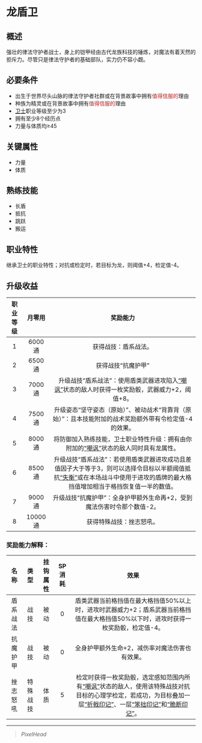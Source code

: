 # 龙盾卫

## 概述

强壮的律法守护者战士，身上的铠甲经由古代龙族科技的锤炼，对魔法有着天然的拒斥力。尽管只是律法守护者的基础部队，实力仍不容小觑。

## 必要条件

* 出生于世界尽头山脉的律法守护者社群或在背景故事中拥有<font color="#B22222">值得信服的</font>理由
* 种族为精灵或在背景故事中拥有<font color="#B22222">值得信服的</font>理由
* <a href="../../../basicJob/Guard" target="_blank">卫士</a>职业等级至少为3
* 拥有至少8个经历点
* 力量与体质均≥45

## 关键属性

* 力量
* 体质

## 熟练技能

* 长盾
* 抵抗
* 跳跃
* 搬运
  
## 职业特性

继承卫士的职业特性；对抗或检定时，若目标为龙，则阈值+4，检定值-4。

## 升级收益

职业等级|月零用|奖励能力
:--:|:--:|:--:
1|6000通|获得战技：盾系战法。
2|6500通|获得战技“抗魔护甲”
3|7000通|升级战技“盾系战法”：使用盾类武器进攻陷入<a href="../../../../status/normal/#嘲讽" target="_blank">“嘲讽”</a>状态的敌人时获得一枚奖励骰，武器威力+2，阈值+8。
4|7500通|升级姿态“坚守姿态（原始）”、被动战术“背靠背（原始）”：且本技能附加的战术奖励额外带有令检定值-4的效果。
5|8000通|将防御加入熟练技能，卫士职业特性升级：拥有由你附加的<a href="../../../../status/normal/#嘲讽" target="_blank">“嘲讽”</a>状态的敌人同时具有龙属性。
6|8500通|升级战技“盾系战法”：若使用盾类武器进攻成功且差值因子大于等于3，则可以选择令目标以半额阈值抵抗<a href="../../../../status/normal/#失衡" target="_blank">“失衡”</a>或在本场战斗中使用于进攻的盾牌的最大格挡值增加相当于格挡恢复值一半的数值。
7|9000通|升级战技“抗魔护甲”：全身护甲额外生命再+2，受到魔法伤害时令那个数值-2。
8|10000通|获得特殊战技：挫志怒吼。

### 奖励能力解释：

名称|类型|挂钩属性|SP消耗|效果
:--:|:--:|:--:|:--:|:--:
盾系战法|战技|被动|0|盾类武器当前格挡值在最大格挡值50%以上时，进攻时武器威力+2；盾系武器当前格挡值在最大格挡值50%以下时，进攻时获得一枚奖励骰，检定值-4。
抗魔护甲|战技|被动|0|全身护甲额外生命+2，减伤率对魔法伤害也有效果。
挫志怒吼|特殊战技|体质|5|检定时获得一枚奖励骰，选定感知范围内所有<a href="../../../../status/normal/#嘲讽" target="_blank">“嘲讽”</a>状态的敌人，使用该特殊战技对抗目标的心理学检定，若成功，为目标叠加一层<a href="../../../../status/mark/#折戟印记" target="_blank">“折戟印记”</a>、一层<a href="../../status/mark/#笨拙印记" target="_blank">“笨拙印记”</a>和<a href="../../status/mark/#脆断印记" target="_blank">“脆断印记”</a>。

---

> *PixelHead*